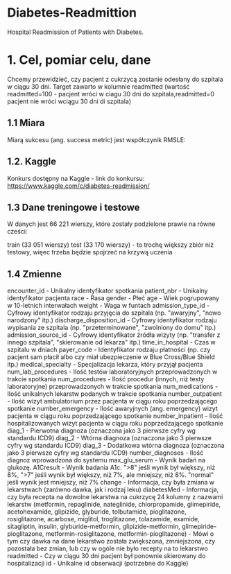 # Diabetes-Readmittion

Hospital Readmission of Patients with Diabetes.<br>

# 1. Cel, pomiar celu, dane
Chcemy przewidzieć, czy pacjent z cukrzycą zostanie odesłany do szpitala w ciągu 30 dni. Target zawarto w kolumnie readmitted (wartość readmitted=100 - pacjent wróci w ciagu 30 dni do szpitala,readmitted=0 pacjent nie wróci wciągu 30 dni di szpitala)

## 1.1 Miara
Miarą sukcesu (ang. success metric) jest współczynik RMSLE:

## 1.2. Kaggle
Konkurs dostępny na Kaggle - link do konkursu: https://www.kaggle.com/c/diabetes-readmission/

## 1.3 Dane treningowe i testowe
W danych jest 66 221 wierszy, które zostały podzielone prawie na równe cześci:

train (33 051 wierszy)
test (33 170 wierszy) - to trochę większy zbiór niż testowy, więec trzeba będzie spojrzeć na krzywą uczenia
## 1.4 Zmienne
encounter_id - Unikalny identyfikator spotkania
patient_nbr - Unikalny identyfikator pacjenta
race - Rasa
gender - Płeć
age - Wiek pogrupowany w 10-letnich interwałach
weight - Waga w funtach
admission_type_id - Cyfrowy identyfikator rodzaju przyjęcia do szpitala (np. "awaryjny", "nowo narodzony" itp.)
discharge_disposition_id - Cyfrowy identyfikator rodzaju wypisania ze szpitala (np. "przeterminowane", "zwolniony do domu" itp.)
admission_source_id - Cyfrowy identyfikator źródła wizyty (np. "transfer z innego szpitala", "skierowanie od lekarza" itp.)
time_in_hospital - Czas w szpitalu w dniach
payer_code - Identyfikator rodzaju płatności (np. czy pacjent sam płacił albo czy miał ubezpieczenie w Blue Cross/Blue Shield itp.)
medical_specialty - Specjalizacja lekarza, który przyjął pacjenta
num_lab_procedures - Ilość testów laboratoryjnych przeprowadzonych w trakcie spotkania
num_procedures - Ilość procedur (innych, niż testy laboratoryjne) przeprowadzonych w trakcie spotkania
num_medications - Ilość unikalnych lekarstw podanych w trakcie spotkania
number_outpatient - Ilość wizyt ambulatorium przez pacjenta w ciągu roku poprzedzającego spotkanie
number_emergency - Ilość awaryjnych (ang. emergency) wizyt pacjenta w ciągu roku poprzedzającego spotkanie
number_inpatient - Ilość hospitalizowanych wizyt pacjenta w ciągu roku poprzedzającego spotkanie
diag_1 - Pierwotna diagnoza (oznaczona jako 3 pierwsze cyfry wg standardu ICD9)
diag_2 - Wtórna diagnoza (oznaczona jako 3 pierwsze cyfry wg standardu ICD9)
diag_3 - Dodatkowa wtórna diagnoza (oznaczona jako 3 pierwsze cyfry wg standardu ICD9)
number_diagnoses - Ilość diagnoz wprowadzona do systemu
max_glu_serum - Wynik badań na glukozę.
A1Cresult - Wynik badania A1c. ">8" jeśli wynik był większy, niż 8%, ">7" jeśli wynik był większy, niż 7%, ale mniejszy, niż 8%. "normal" jeśli wynik jest mniejszy, niż 7%
change - Informacja, czy była zmiana w lekarstwach (zarówno dawka, jak i rodzaj leku)
diabetesMed - Informacja, czy była recepta na dowolne lekarstwa na cukrzycę
24 kolumny z nazwami lekarstw (metformin, repaglinide, nateglinide, chlorpropamide, glimepiride, acetohexamide, glipizide, glyburide, tolbutamide, pioglitazone, rosiglitazone, acarbose, miglitol, troglitazone, tolazamide, examide, sitagliptin, insulin, glyburide-metformin, glipizide-metformin, glimepiride-pioglitazone, metformin-rosiglitazone, metformin-pioglitazone) - Mówi o tym czy dawka na dane lekarstwo została zwiększona, zmniejszona, czy pozostała bez zmian, lub czy w ogóle nie było recepty na to lekarstwo
readmitted - Czy w ciągu 30 dni pacjent był ponownie skierowany do hospitalizacji
id - Unikalne id obserwacji (potrzebne do Kaggle)
